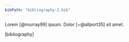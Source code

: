 ```yaml
---
bibPath: "bibliography-2.bib"
---
```


Lorem [@murray99] ipsum.
Dolor [~@allport35] sit amet.

[bibliography]
